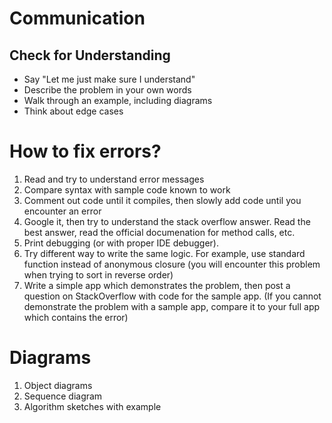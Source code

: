 # Communication

## Check for Understanding
- Say "Let me just make sure I understand"
- Describe the problem in your own words
- Walk through an example, including diagrams
- Think about edge cases


# How to fix errors?

 1. Read and try to understand error messages
 2. Compare syntax with sample code known to work
 3. Comment out code until it compiles, then slowly add code until you encounter an error
 4. Google it, then try to understand the stack overflow answer. Read the best answer, read the official documenation for method calls, etc.
 5. Print debugging (or with proper IDE debugger).
 6. Try different way to write the same logic.  For example, use standard function instead of anonymous closure (you will encounter this problem when trying to sort in reverse order)
 7. Write a simple app which demonstrates the problem, then post a question on StackOverflow with code for the sample app.  (If you cannot demonstrate the problem with a sample app, compare it to your full app which contains the error)

# Diagrams
1. Object diagrams
2. Sequence diagram
3. Algorithm sketches with example
